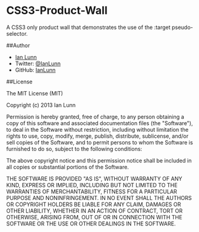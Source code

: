 CSS3-Product-Wall
=================

A CSS3 only product wall that demonstrates the use of the :target pseudo-selector.

##Author

- [Ian Lunn](http://ianlunn.co.uk/)
- Twitter: [@IanLunn](http://twitter.com/IanLunn)
- GitHub: [IanLunn](http://github.com/IanLunn)

##License

The MIT License (MIT)

Copyright (c) 2013 Ian Lunn

Permission is hereby granted, free of charge, to any person obtaining a copy
of this software and associated documentation files (the "Software"), to deal
in the Software without restriction, including without limitation the rights
to use, copy, modify, merge, publish, distribute, sublicense, and/or sell
copies of the Software, and to permit persons to whom the Software is
furnished to do so, subject to the following conditions:

The above copyright notice and this permission notice shall be included in
all copies or substantial portions of the Software.

THE SOFTWARE IS PROVIDED "AS IS", WITHOUT WARRANTY OF ANY KIND, EXPRESS OR
IMPLIED, INCLUDING BUT NOT LIMITED TO THE WARRANTIES OF MERCHANTABILITY,
FITNESS FOR A PARTICULAR PURPOSE AND NONINFRINGEMENT. IN NO EVENT SHALL THE
AUTHORS OR COPYRIGHT HOLDERS BE LIABLE FOR ANY CLAIM, DAMAGES OR OTHER
LIABILITY, WHETHER IN AN ACTION OF CONTRACT, TORT OR OTHERWISE, ARISING FROM,
OUT OF OR IN CONNECTION WITH THE SOFTWARE OR THE USE OR OTHER DEALINGS IN
THE SOFTWARE.
